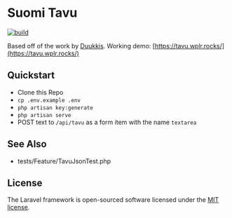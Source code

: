 
# Suomi Tavu

[![build](https://github.com/andrewwippler/Suomi-Tavu/actions/workflows/build.yaml/badge.svg)](https://github.com/andrewwippler/Suomi-Tavu/actions/workflows/build.yaml)

Based off of the work by [Duukkis](http://www.palomaki.info/apps/haiku/). Working demo: [https://tavu.wplr.rocks/](https://tavu.wplr.rocks/)

## Quickstart

- Clone this Repo
- `cp .env.example .env`
- `php artisan key:generate`
- `php artisan serve`
- POST text to `/api/tavu` as a form item with the name `textarea`

## See Also

- tests/Feature/TavuJsonTest.php

## License

The Laravel framework is open-sourced software licensed under the [MIT license](https://opensource.org/licenses/MIT).
